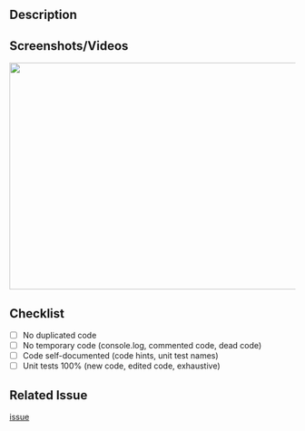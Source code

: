 <!--- Provide a general summary of your changes in the Title above -->
<!--- Its must follow the pattern "<type>(<scope>): <subject>" -->
<!--- where <type> can be feat/fix/doc/style/refactor/perf/test/chore -->
<!--- <scope> is optional -->
<!--- Details: https://gist.github.com/joshbuchea/6f47e86d2510bce28f8e7f42ae84c716 -->

## Description

## Screenshots/Videos
<img src="{path-to-image-in-buffer-buffer}" width="600" height="400">

## Checklist

- [ ] No duplicated code
- [ ] No temporary code (console.log, commented code, dead code)
- [ ] Code self-documented (code hints, unit test names)
- [ ] Unit tests 100% (new code, edited code, exhaustive)

## Related Issue

[issue](url)
